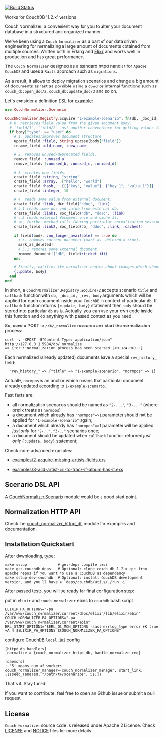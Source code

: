 [![Build Status](https://secure.travis-ci.org/Zatvobor/couch_normalizer.png?branch=master "Build Status")](http://travis-ci.org/Zatvobor/couch_normalizer)

Works for CouchDB '1.2.x' versions

Couch Normalizer: a convenient way for you to alter your document database in a structured and organized manner.

We've been using a `Couch Normalizer` as a part of our data driven engineering for normalizing a large amount of documents obtained from multiple sources. Written both in Erlang and [Elixir](https://github.com/elixir-lang/elixir) and works well in production and has great performance.

The `Couch Normalizer` designed as a standard httpd handler for `Apache CouchDB` and uses a `Rails` approach such as `migrations`.

As a result, it allows to deploy migration scenarios and change a big amount of documents as fast as possible using a `CouchDB` internal functions such as `couch_db:open_doc/2`, `couch_db:update_doc/3` and so on.


Let's consider a definition DSL for [example](https://github.com/Zatvobor/couch_normalizer/blob/master/examples/1-example-scenario.exs):

```elixir
use CouchNormalizer.Scenario

CouchNormalizer.Registry.acquire "1-example-scenario", fn(db, _doc_id, _rev, body) ->
  # 0. retrieves field value from the given document body.
  # `field/1`, `field/2` just another convenience for getting values from the body.
  if body["type"] == "user" do
    # 1. updates/improves document structure.
    update_field :field, String.upcase(body["field"])
    rename_field :old_name, :new_name

    # 2. removes unused/deprecated fields.
    remove_field  :unused_a
    remove_fields [:unused_b, :unused_c, :unused_d]

    # 3. creates new fields.
    create_field :string, "string"
    create_field :array,  ["hello", "world"]
    create_field :hash,   {[{"key", "value"}, {"key_1", "value_1"}]}
    create_field :integer, 10

    # 4. reads some value from external document.
    create_field :link, doc_field("ddoc", :link)
    # 4.1 reads some doc and value from external db.
    create_field :link1, doc_field("db", "ddoc", :link)
    # 4.2 reads external document once and cache it.
    # so, further method calls (during particular normalization session) returns cached value.
    create_field :link2, doc_field(db, "ddoc", :link, :cached!)

    if field(body, :no_longer_available) == true do
      # 5. removes current document (mark as _deleted = true).
      mark_as_deleted!
      # 5.1 removes some external document.
      remove_document!("db", field(:ticket_id))
    end

    # Finally, notifies the normalizer engine about changes which should be applied (it updates a document).
    {:update, body}
  end
end
```

In short, a `CouchNormalizer.Registry.acquire/2` accepts scenario `title` and `callback` function with `db, _doc_id, _rev, body` arguments which will be applied for each document inside your `CouchDB` in context of particular `db`. If `callback` function returns `{:update, body}` statement then `body` should be stored into particular `db` as is. Actually, you can use your own code inside this function and do anything with passed context as you need.


So, send a POST to `/db/_normalize` resource and start the normalization process:

    curl -v -XPOST -H"Content-Type: application/json" http://127.0.0.1:5984/db/_normalize
    => {"ok":"Normalization process has been started (<0.174.0>)."}


Each normalized (already updated) documents have a special `rev_history_` field:

      "rev_history_" => {"title" => "1-example-scenario", "normpos" => 1}

Actually, `normpos` is an anchor which means that particular document already updated according to `1-example-scenario`.

Fast facts are:

* all normalization scenarios should be named as `"2-..."`, `"3-..."` (where prefix treats as `normpos`);
* a document which already has `"normpos"=>1` parameter should not be applied for `"1-example-scenario"` again;
* a document which already has `"normpos"=>1` parameter will be applied _just only_ for `"2-.."`, `"3-.."` scenarios once;
* a document should be updated when `callback` function returned _just only_ `{:update, body}` statement;


Check more advanced examples:

* [examples/2-acquire-missing-artists-fields.exs](https://github.com/Zatvobor/couch_normalizer/blob/master/examples/2-acquire-missing-artists-fields.exs)

* [examples/3-add-artist-uri-to-track-if-album-has-it.exs](https://github.com/Zatvobor/couch_normalizer/blob/master/examples/3-add-artist-uri-to-track-if-album-has-it.exs)

Scenario DSL API
----------------

A [CouchNormalizer.Scenario](https://github.com/Zatvobor/couch_normalizer/blob/master/lib/couch_normalizer/scenario.ex) module would be a good start point.


Normalization HTTP API
----------------------

Check the [couch_normalizer_httpd_db](https://github.com/datahogs/couch_normalizer/blob/master/src/couch_normalizer_httpd_db.erl) module for examples and documentation.


Installation Quickstart
-----------------------

After downloading, type:

    make setup              # get-deps compile test
    make get-couchdb-deps   # Optional: clone couch db 1.2.x git from apache repos if you want to use a CouchDB as dependency
    make setup-dev-couchdb  # Optional: install CouchDB development version, and you'll have a `deps/couchdb/utils/./run -i`

After passed tests, you will be ready for final configuration step:

put in `elixir` and `couch_normalizer` ebins to `couchdb` bash script

    ELIXIR_PA_OPTIONS="-pa /var/www/couch_normalizer/current/deps/elixir/lib/elixir/ebin"
    COUCH_NORMALIZER_PA_OPTIONS="-pa /var/www/couch_normalizer/current/ebin"
    ERL_START_OPTIONS="$ERL_OS_MON_OPTIONS -sasl errlog_type error +K true +A 4 $ELIXIR_PA_OPTIONS $COUCH_NORMALIZER_PA_OPTIONS"

configure CouchDB `local.ini` config

    [httpd_db_handlers]
    _normalize = {couch_normalizer_httpd_db, handle_normalize_req}

    [daemons]
    ; '5' means num of workers
    couch_normalizer_manager={couch_normalizer_manager, start_link, [[{seed_labeled, "/path/to/scenarios", 5}]]}


That's it. Stay tuned!

If you want to contribute, feel free to open an Github issue or submit a pull request.


License
-------

`Couch Normalizer` source code is released under Apache 2 License.
Check [LICENSE](https://github.com/Zatvobor/couch_normalizer/blob/master/LICENSE) and [NOTICE](https://github.com/Zatvobor/couch_normalizer/blob/master/NOTICE) files for more details.
